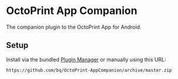 # OctoPrint App Companion

The companion plugin to the OctoPrint App for Android.

## Setup

Install via the bundled [Plugin Manager](https://github.com/foosel/OctoPrint/wiki/Plugin:-Plugin-Manager)
or manually using this URL:

    https://github.com/bq/OctoPrint-AppCompanion/archive/master.zip

